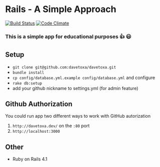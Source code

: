 Rails - A Simple Approach
====

[![Build Status](https://travis-ci.org/davetoxa/davetoxa.svg?branch=master)](https://travis-ci.org/davetoxa/davetoxa)
[![Code Climate](https://codeclimate.com/github/davetoxa/davetoxa.png)](https://codeclimate.com/github/davetoxa/davetoxa)

### This is a simple app for educational purposes :+1: :smiley:
## Setup

* `git clone git@github.com:davetoxa/davetoxa.git`
* `bundle install`
* `cp config/database.yml.example config/database.yml` and configure
* `rake db:setup`
* add your github nickname to settings.yml (for admin feature)

## Github Authorization

You could run app two different ways to work with GitHub autorization
1. `http://davetoxa.dev/` on the `:80` port
2. `http://localhost:3000`

## Other
* Ruby on Rails 4.1
